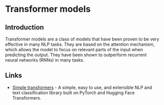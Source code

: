 # Transformer models

## Introduction

Transformer models are a class of models that have been proven to be very effective in many NLP tasks. They are based on the attention mechanism, which allows the model to focus on relevant parts of the input when predicting the output. They have been shown to outperform recurrent neural networks (RNNs) in many tasks.

## Links

- [Simple transformers](https://simpletransformers.ai/) - A simple, easy to use, and extensible NLP and text classification library built on PyTorch and Hugging Face Transformers.